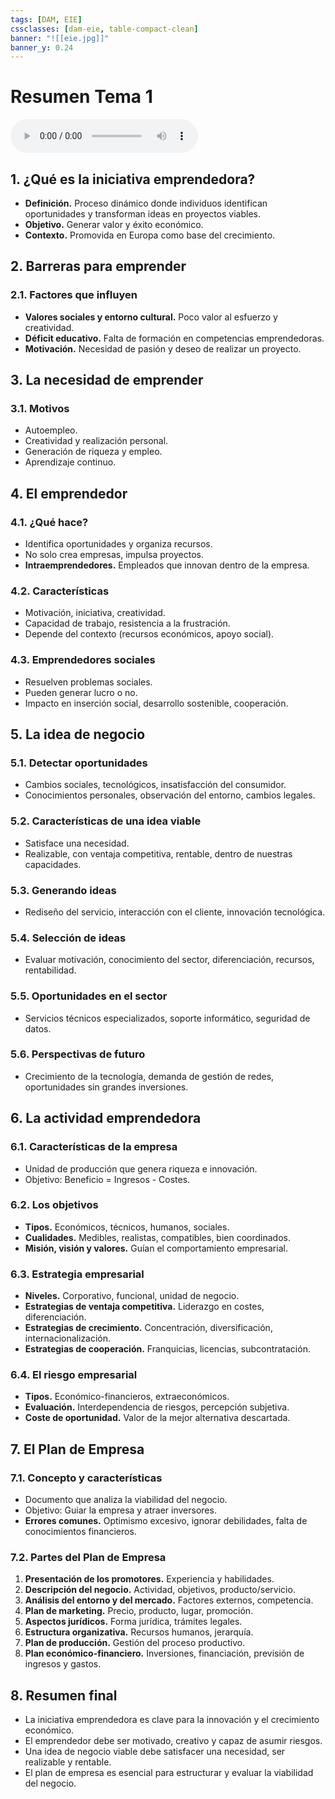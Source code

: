 ```yaml
---
tags: [DAM, EIE]
cssclasses: [dam-eie, table-compact-clean]
banner: "![[eie.jpg]]"
banner_y: 0.24
---
```


# Resumen Tema 1

![](../Lecturas/Lectura_Resumen_Tema_1.mp3)

## 1. ¿Qué es la iniciativa emprendedora?
- **Definición.** Proceso dinámico donde individuos identifican oportunidades y transforman ideas en proyectos viables.
- **Objetivo.** Generar valor y éxito económico.
- **Contexto.** Promovida en Europa como base del crecimiento.

## 2. Barreras para emprender
### 2.1. **Factores que influyen**
- **Valores sociales y entorno cultural.** Poco valor al esfuerzo y creatividad.
- **Déficit educativo.** Falta de formación en competencias emprendedoras.
- **Motivación.** Necesidad de pasión y deseo de realizar un proyecto.

## 3. La necesidad de emprender
### 3.1. **Motivos**
- Autoempleo.
- Creatividad y realización personal.
- Generación de riqueza y empleo.
- Aprendizaje continuo.

## 4. El emprendedor
### 4.1. **¿Qué hace?**
- Identifica oportunidades y organiza recursos.
- No solo crea empresas, impulsa proyectos.
- **Intraemprendedores.** Empleados que innovan dentro de la empresa.

### 4.2. **Características**
- Motivación, iniciativa, creatividad.
- Capacidad de trabajo, resistencia a la frustración.
- Depende del contexto (recursos económicos, apoyo social).

### 4.3. **Emprendedores sociales**
- Resuelven problemas sociales.
- Pueden generar lucro o no.
- Impacto en inserción social, desarrollo sostenible, cooperación.

## 5. La idea de negocio
### 5.1. **Detectar oportunidades**
- Cambios sociales, tecnológicos, insatisfacción del consumidor.
- Conocimientos personales, observación del entorno, cambios legales.

### 5.2. **Características de una idea viable**
- Satisface una necesidad.
- Realizable, con ventaja competitiva, rentable, dentro de nuestras capacidades.

### 5.3. **Generando ideas**
- Rediseño del servicio, interacción con el cliente, innovación tecnológica.

### 5.4. **Selección de ideas**
- Evaluar motivación, conocimiento del sector, diferenciación, recursos, rentabilidad.

### 5.5. **Oportunidades en el sector**
- Servicios técnicos especializados, soporte informático, seguridad de datos.

### 5.6. **Perspectivas de futuro**
- Crecimiento de la tecnología, demanda de gestión de redes, oportunidades sin grandes inversiones.

## 6. La actividad emprendedora
### 6.1. **Características de la empresa**
- Unidad de producción que genera riqueza e innovación.
- Objetivo: Beneficio = Ingresos - Costes.

### 6.2. **Los objetivos**
- **Tipos.** Económicos, técnicos, humanos, sociales.
- **Cualidades.** Medibles, realistas, compatibles, bien coordinados.
- **Misión, visión y valores.** Guían el comportamiento empresarial.

### 6.3. **Estrategia empresarial**
- **Niveles.** Corporativo, funcional, unidad de negocio.
- **Estrategias de ventaja competitiva.** Liderazgo en costes, diferenciación.
- **Estrategias de crecimiento.** Concentración, diversificación, internacionalización.
- **Estrategias de cooperación.** Franquicias, licencias, subcontratación.

### 6.4. **El riesgo empresarial**
- **Tipos.** Económico-financieros, extraeconómicos.
- **Evaluación.** Interdependencia de riesgos, percepción subjetiva.
- **Coste de oportunidad.** Valor de la mejor alternativa descartada.

## 7. El Plan de Empresa
### 7.1. **Concepto y características**
- Documento que analiza la viabilidad del negocio.
- Objetivo: Guiar la empresa y atraer inversores.
- **Errores comunes.** Optimismo excesivo, ignorar debilidades, falta de conocimientos financieros.

### 7.2. **Partes del Plan de Empresa**
1. **Presentación de los promotores.** Experiencia y habilidades.
2. **Descripción del negocio.** Actividad, objetivos, producto/servicio.
3. **Análisis del entorno y del mercado.** Factores externos, competencia.
4. **Plan de marketing.** Precio, producto, lugar, promoción.
5. **Aspectos jurídicos.** Forma jurídica, trámites legales.
6. **Estructura organizativa.** Recursos humanos, jerarquía.
7. **Plan de producción.** Gestión del proceso productivo.
8. **Plan económico-financiero.** Inversiones, financiación, previsión de ingresos y gastos.

## 8. Resumen final
- La iniciativa emprendedora es clave para la innovación y el crecimiento económico.
- El emprendedor debe ser motivado, creativo y capaz de asumir riesgos.
- Una idea de negocio viable debe satisfacer una necesidad, ser realizable y rentable.
- El plan de empresa es esencial para estructurar y evaluar la viabilidad del negocio.
